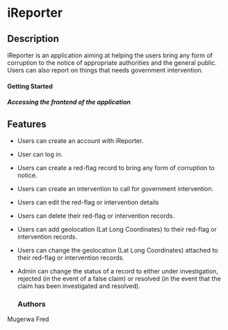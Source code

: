 # iReporter
## Description
IReporter is an application aiming at helping the users bring any form of corruption to the notice of appropriate authorities and the general public. Users can also report on things that needs government intervention.

#### Getting Started

##### Accessing the frontend of the application

## Features

* Users can create an account with iReporter.
* User can log in.
* Users can create a red-flag record to bring any form of corruption to notice.
* Users can create an intervention to call for government intervention.
* Users can edit the red-flag or intervention details
* Users can delete their red-flag or intervention records.
* Users can add geolocation (Lat Long Coordinates) to their red-flag or intervention records.
* Users can change the geolocation (Lat Long Coordinates) attached to their red-flag or intervention records.
* Admin can change the status of a record to either under investigation, rejected (in the event of a false claim) or resolved (in the event that the claim has been investigated and resolved).

  ### Authors
Mugerwa Fred
